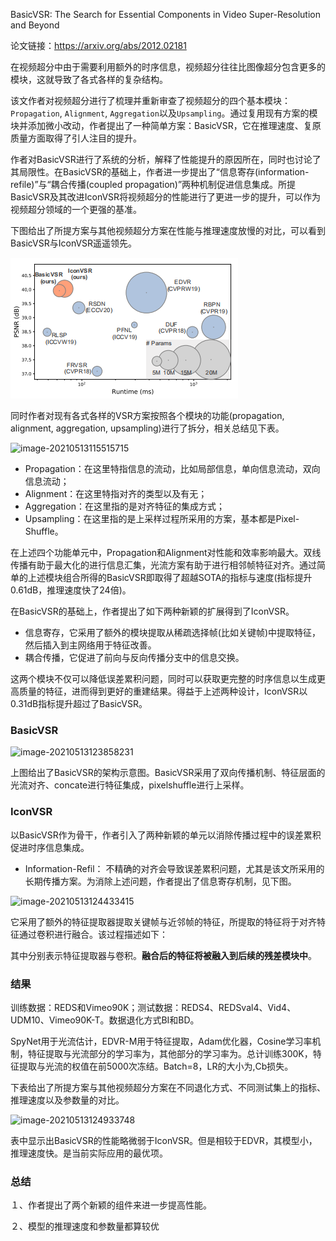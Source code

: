 BasicVSR: The Search for Essential Components in Video Super-Resolution and Beyond

论文链接：https://arxiv.org/abs/2012.02181



在视频超分中由于需要利用额外的时序信息，视频超分往往比图像超分包含更多的模块，这就导致了各式各样的复杂结构。

 该文作者对视频超分进行了梳理并重新审查了视频超分的四个基本模块：`Propagation`, `Alignment`, `Aggregation`以及`Upsampling`。通过复用现有方案的模块并添加微小改动，作者提出了一种简单方案：BasicVSR，它在推理速度、复原质量方面取得了引人注目的提升。

 作者对BasicVSR进行了系统的分析，解释了性能提升的原因所在，同时也讨论了其局限性。在BasicVSR的基础上，作者进一步提出了“信息寄存(information-refile)”与“耦合传播(coupled propagation)”两种机制促进信息集成。所提BasicVSR及其改进IconVSR将视频超分的性能进行了更进一步的提升，可以作为视频超分领域的一个更强的基准。

 下图给出了所提方案与其他视频超分方案在性能与推理速度放慢的对比，可以看到BasicVSR与IconVSR遥遥领先。

![VSR_model](/VSR_model.png)

同时作者对现有各式各样的VSR方案按照各个模块的功能(propagation, alignment, aggregation, upsampling)进行了拆分，相关总结见下表。

![image-20210513115515715](/paper/)

- Propagation：在这里特指信息的流动，比如局部信息，单向信息流动，双向信息流动；
- Alignment：在这里特指对齐的类型以及有无；
- Aggregation：在这里指的是对齐特征的集成方式；
- Upsampling：在这里指的是上采样过程所采用的方案，基本都是Pixel-Shuffle。

在上述四个功能单元中，Propagation和Alignment对性能和效率影响最大。双线传播有助于最大化的进行信息汇集，光流方案有助于进行相邻帧特征对齐。通过简单的上述模块组合所得的BasicVSR即取得了超越SOTA的指标与速度(指标提升0.61dB，推理速度快了24倍)。

在BasicVSR的基础上，作者提出了如下两种新颖的扩展得到了IconVSR。

- 信息寄存，它采用了额外的模块提取从稀疏选择帧(比如关键帧)中提取特征，然后插入到主网络用于特征改善。
- 耦合传播，它促进了前向与反向传播分支中的信息交换。

 这两个模块不仅可以降低误差累积问题，同时可以获取更完整的时序信息以生成更高质量的特征，进而得到更好的重建结果。得益于上述两种设计，IconVSR以0.31dB指标提升超过了BasicVSR。

### BasicVSR

![image-20210513123858231](/home/yubo/.config/Typora/typora-user-images/image-20210513123858231.png)

上图给出了BasicVSR的架构示意图。BasicVSR采用了双向传播机制、特征层面的光流对齐、concate进行特征集成，pixelshuffle进行上采样。

### **IconVSR**

 以BasicVSR作为骨干，作者引入了两种新颖的单元以消除传播过程中的误差累积促进时序信息集成。

- Information-Refil： 不精确的对齐会导致误差累积问题，尤其是该文所采用的长期传播方案。为消除上述问题，作者提出了信息寄存机制，见下图。

![image-20210513124433415](/home/yubo/.config/Typora/typora-user-images/image-20210513124433415.png)

它采用了额外的特征提取器提取关键帧与近邻帧的特征，所提取的特征将于对齐特征通过卷积进行融合。该过程描述如下：

其中分别表示特征提取器与卷积。**融合后的特征将被融入到后续的残差模块中**。

### 结果

训练数据：REDS和Vimeo90K；测试数据：REDS4、REDSval4、Vid4、UDM10、Vimeo90K-T。数据退化方式BI和BD。

 SpyNet用于光流估计，EDVR-M用于特征提取，Adam优化器，Cosine学习率机制，特征提取与光流部分的学习率为，其他部分的学习率为。总计训练300K，特征提取与光流的权值在前5000次冻结。Batch=8，LR的大小为,Cb损失。

 下表给出了所提方案与其他视频超分方案在不同退化方式、不同测试集上的指标、推理速度以及参数量的对比。

![image-20210513124933748](/home/yubo/.config/Typora/typora-user-images/image-20210513124933748.png)

表中显示出BasicVSR的性能略微弱于IconVSR。但是相较于EDVR，其模型小，推理速度快。是当前实际应用的最优项。

### 总结

１、作者提出了两个新颖的组件来进一步提高性能。

２、模型的推理速度和参数量都算较优




